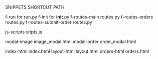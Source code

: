 SNIPPETS SHORTCUT        PATH

f-run for                run.py
f-init for               __init__.py
f-routes-main            routes.py
f-routes-orders          routes.py
f-routes-submit-order    routes.py

js-scripts               sripts.js

modal-image              image_modal.html
modal-order              order_modal.html

index-html               index.html
layout-html              layout.html
orders-html              orders.html
